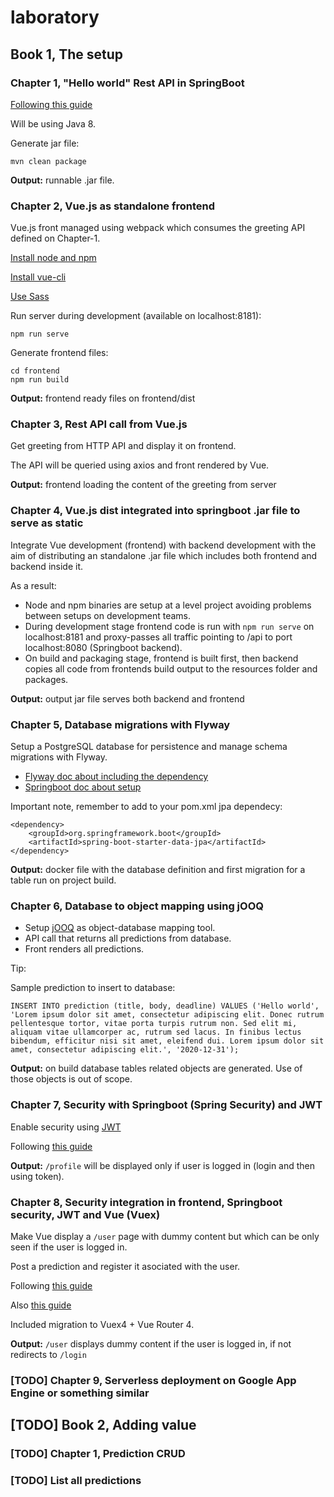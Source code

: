 # laboratory

## Book 1, The setup

### Chapter 1, "Hello world" Rest API in SpringBoot

[Following this guide](https://spring.io/guides/gs/rest-service/)

Will be using Java 8.

Generate jar file:

```
mvn clean package
```

**Output:** runnable .jar file.

### Chapter 2, Vue.js as standalone frontend

Vue.js front managed using webpack which consumes the greeting API defined on Chapter-1.

[Install node and npm](https://nodejs.org/en/download/package-manager/)

[Install vue-cli](https://cli.vuejs.org/guide/installation.html)

[Use Sass](https://cli.vuejs.org/guide/css.html#pre-processors)

Run server during development (available on localhost:8181):

```
npm run serve
```

Generate frontend files:

```
cd frontend
npm run build
```

**Output:** frontend ready files on frontend/dist

### Chapter 3, Rest API call from Vue.js

Get greeting from HTTP API and display it on frontend.

The API will be queried using axios and front rendered by Vue.

**Output:** frontend loading the content of the greeting from server

### Chapter 4, Vue.js dist integrated into springboot .jar file to serve as static

Integrate Vue development (frontend) with backend development with the aim of distributing an standalone .jar file which includes both frontend and backend inside it.

As a result:

- Node and npm binaries are setup at a level project avoiding problems between setups on development teams.
- During development stage frontend code is run with `npm run serve` on localhost:8181 and proxy-passes all traffic pointing to /api to port localhost:8080 (Springboot backend).
- On build and packaging stage, frontend is built first, then backend copies all code from frontends build output to the resources folder and packages.

**Output:** output jar file serves both backend and frontend

### Chapter 5, Database migrations with Flyway

Setup a PostgreSQL database for persistence and manage schema migrations with Flyway.

- [Flyway doc about including the dependency](https://flywaydb.org/documentation/usage/plugins/springboot)
- [Springboot doc about setup](https://docs.spring.io/spring-boot/docs/current/reference/html/howto.html#howto-execute-flyway-database-migrations-on-startup)

Important note, remember to add to your pom.xml jpa dependecy:
```
<dependency>
    <groupId>org.springframework.boot</groupId>
    <artifactId>spring-boot-starter-data-jpa</artifactId>
</dependency>
```

**Output:** docker file with the database definition and first migration for a table run on project build. 

### Chapter 6, Database to object mapping using jOOQ

- Setup [jOOQ](https://www.jooq.org/) as object-database mapping tool.
- API call that returns all predictions from database.
- Front renders all predictions.

Tip:

Sample prediction to insert to database:

```
INSERT INTO prediction (title, body, deadline) VALUES ('Hello world', 'Lorem ipsum dolor sit amet, consectetur adipiscing elit. Donec rutrum pellentesque tortor, vitae porta turpis rutrum non. Sed elit mi, aliquam vitae ullamcorper ac, rutrum sed lacus. In finibus lectus bibendum, efficitur nisi sit amet, eleifend dui. Lorem ipsum dolor sit amet, consectetur adipiscing elit.', '2020-12-31');
```

**Output:** on build database tables related objects are generated. Use of those objects is out of scope.

### Chapter 7, Security with Springboot (Spring Security) and JWT

Enable security using [JWT](https://jwt.io/)

Following [this guide](https://bezkoder.com/spring-boot-security-postgresql-jwt-authentication/)

**Output:** `/profile` will be displayed only if user is logged in (login and then using token).

### Chapter 8, Security integration in frontend, Springboot security, JWT and Vue (Vuex)

Make Vue display a `/user` page with dummy content but which can be only seen if the user is logged in.

Post a prediction and register it asociated with the user.

Following [this guide](https://bezkoder.com/spring-boot-vue-js-authentication-jwt-spring-security/)

Also [this guide](https://bezkoder.com/jwt-vue-vuex-authentication/)

Included migration to Vuex4 + Vue Router 4.

**Output:** `/user` displays dummy content if the user is logged in, if not redirects to `/login`

### [TODO] Chapter 9, Serverless deployment on Google App Engine or something similar

## [TODO] Book 2, Adding value

### [TODO] Chapter 1, Prediction CRUD

### [TODO] List all predictions

